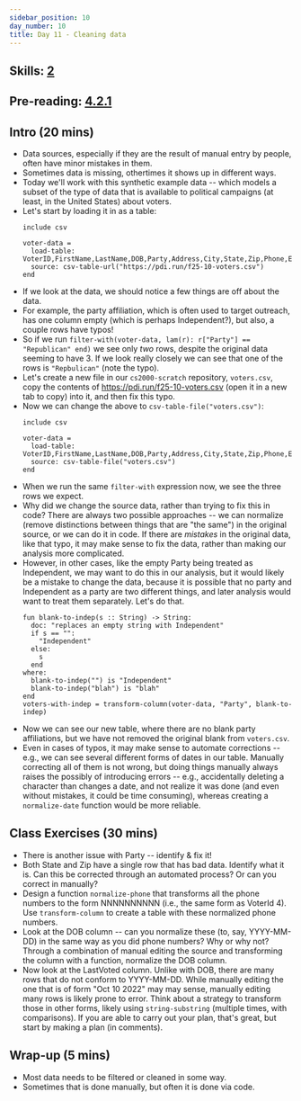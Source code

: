 ```yaml
---
sidebar_position: 10
day_number: 10
title: Day 11 - Cleaning data
---
```


## Skills: [2](/skills/#(2))

## Pre-reading: [4.2.1]({{DCIC_DOMAIN}}/processing-tables.html#%28part._cleaning-tables%29)

## Intro (20 mins)
- Data sources, especially if they are the result of manual entry by people,
  often have minor mistakes in them.
- Sometimes data is missing, othertimes it shows up in different ways.
- Today we'll work with this synthetic example data -- which models a subset of
the type of data that is available to political campaigns (at least, in the United States) about voters.
- Let's start by loading it in as a table:
  ```pyret
  include csv
    
  voter-data = 
    load-table: VoterID,FirstName,LastName,DOB,Party,Address,City,State,Zip,Phone,Email,LastVoted 
    source: csv-table-url("https://pdi.run/f25-10-voters.csv")
  end
  ```
- If we look at the data, we should notice a few things are off about the data. 
- For example, the party affiliation, which is often used to target outreach,
  has one column empty (which is perhaps Independent?), but also, a couple rows
  have typos! 
- So if we run `filter-with(voter-data, lam(r): r["Party"] == "Republican" end)`
  we see only _two_ rows, despite the original data seeming to have 3. If we
  look really closely we can see that one of the rows is `"Repbulican"` (note
  the typo). 
- Let's create a new file in our `cs2000-scratch` repository, `voters.csv`, copy the contents of
  https://pdi.run/f25-10-voters.csv (open it in a new tab to copy) into it, and then fix this typo.
- Now we can change the above to `csv-table-file("voters.csv")`:
  ```pyret
  include csv
    
  voter-data = 
    load-table: VoterID,FirstName,LastName,DOB,Party,Address,City,State,Zip,Phone,Email,LastVoted 
    source: csv-table-file("voters.csv")
  end
  ```
- When we run the same `filter-with` expression now, we see the three rows we
  expect.
- Why did we change the source data, rather than trying to fix this in code?
  There are always two possible approaches -- we can normalize (remove
  distinctions between things that are "the same") in the original source, or we
  can do it in code. If there are _mistakes_ in the original data, like that
  typo, it may make sense to fix the data, rather than making our analysis more
  complicated. 
- However, in other cases, like the empty Party being treated as Independent, we
  may want to do this in our analysis, but it would likely be a mistake to
  change the data, because it is possible that no party and Independent as a
  party are two different things, and later analysis would want to treat them
  separately. Let's do that.
  ```pyret
  fun blank-to-indep(s :: String) -> String:
    doc: "replaces an empty string with Independent"
    if s == "":
      "Independent"
    else:
      s
    end
  where:
    blank-to-indep("") is "Independent"
    blank-to-indep("blah") is "blah"
  end
  voters-with-indep = transform-column(voter-data, "Party", blank-to-indep)
  ```
- Now we can see our new table, where there are no blank party affiliations, but
  we have not removed the original blank from `voters.csv`.
- Even in cases of typos, it may make sense to automate corrections -- e.g., we
  can see several different forms of dates in our table. Manually correcting all
  of them is not wrong, but doing things manually always raises the possibly of introducing errors -- e.g., accidentally deleting a character than changes a date, and not realize it was done (and even without mistakes, it could be time
  consuming), whereas creating a `normalize-date` function would be more
  reliable.

## Class Exercises (30 mins)
- There is another issue with Party -- identify & fix it!
- Both State and Zip have a single row that has bad data. Identify what it is.
  Can this be corrected through an automated process? Or can you correct in
  manually?
- Design a function `normalize-phone` that transforms all the phone numbers to
  the form NNNNNNNNNN (i.e., the same form as VoterId 4). Use `transform-column`
  to create a table with these normalized phone numbers.
- Look at the DOB column -- can you normalize these (to, say, YYYY-MM-DD) in the
  same way as you did phone numbers? Why or why not? Through a combination of
  manual editing the source and transforming the column with a function,
  normalize the DOB column.
- Now look at the LastVoted column. Unlike with DOB, there are many rows that do
  not conform to YYYY-MM-DD. While manually editing the one that is of form "Oct
  10 2022" may may sense, manually editing many rows is likely prone to error.
  Think about a strategy to transform those in other forms, likely using
  `string-substring` (multiple times, with comparisons). If you are able to
  carry out your plan, that's great, but start by making a plan (in comments). 

## Wrap-up (5 mins)
- Most data needs to be filtered or cleaned in some way.
- Sometimes that is done manually, but often it is done via code.
